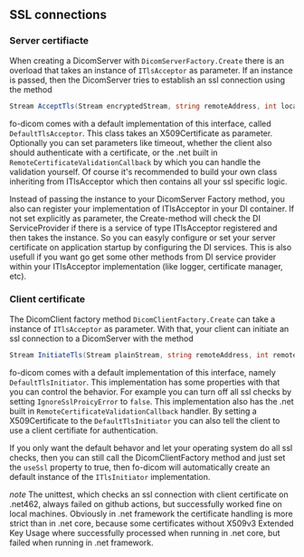## SSL connections

### Server certifiacte

When creating a DicomServer with `DicomServerFactory.Create` there is an overload that takes an instance of `ITlsAcceptor` as parameter.
If an instance is passed, then the DicomServer tries to establish an ssl connection using the method

```csharp
Stream AcceptTls(Stream encryptedStream, string remoteAddress, int localPort);
```

fo-dicom comes with a default implementation of this interface, called `DefaultTlsAcceptor`. This class takes an X509Certificate as parameter. 
Optionally you can set parameters like timeout, whether the client also should authenticate with a certificate, or the .net built in `RemoteCertificateValidationCallback` by which you can handle the validation yourself.
Of course it's recommended to build your own class inheriting from ITlsAcceptor which then contains all your ssl specific logic.

Instead of passing the instance to your DicomServer Factory method, you also can register your implementation of ITlsAcceptor in your DI container.
If not set explicitly as parameter, the Create-method will check the DI ServiceProvider if there is a service of type ITlsAcceptor registered and then takes the instance.
So you can easyly configure or set your server certificate on application startup by configuring the DI services. This is also usefull if you want go get some other methods from DI service provider within your ITlsAcceptor implementation (like logger, certificate manager, etc).

### Client certificate

The DicomClient factory method `DicomClientFactory.Create` can take a instance of `ITlsAcceptor` as parameter. With that, your client can initiate an ssl connection to a DicomServer with the method

```csharp
Stream InitiateTls(Stream plainStream, string remoteAddress, int remotePort)
```

fo-dicom comes with a default implementation of this interface, namely `DefaultTlsInitiator`. This implementation has some properties with that you can control the behavior. For example you can turn off all ssl checks by setting `IgnoreSslProicyError` to `false`. This implementation also has the .net built in `RemoteCertificateValidationCallback` handler.
By setting a X509Certificate to the `DefaultTlsInitiator` you can also tell the client to use a client certifiate for authentication.

If you only want the default behavor and let your operating system do all ssl checks, then you can still call the DicomClientFactory method and just set the `useSsl` property to true, then fo-dicom will automatically create an default instance of the `ITlsInitiator` implementation.

*note*
The unittest, which checks an ssl connection with client certificate on .net462, always failed on github actions, but successfully worked fine on local machines. Obviously in .net framework the certificate handling is more strict than in .net core, because some certificates without X509v3 Extended Key Usage where successfully processed when running in .net core, but failed when running in .net framework.

